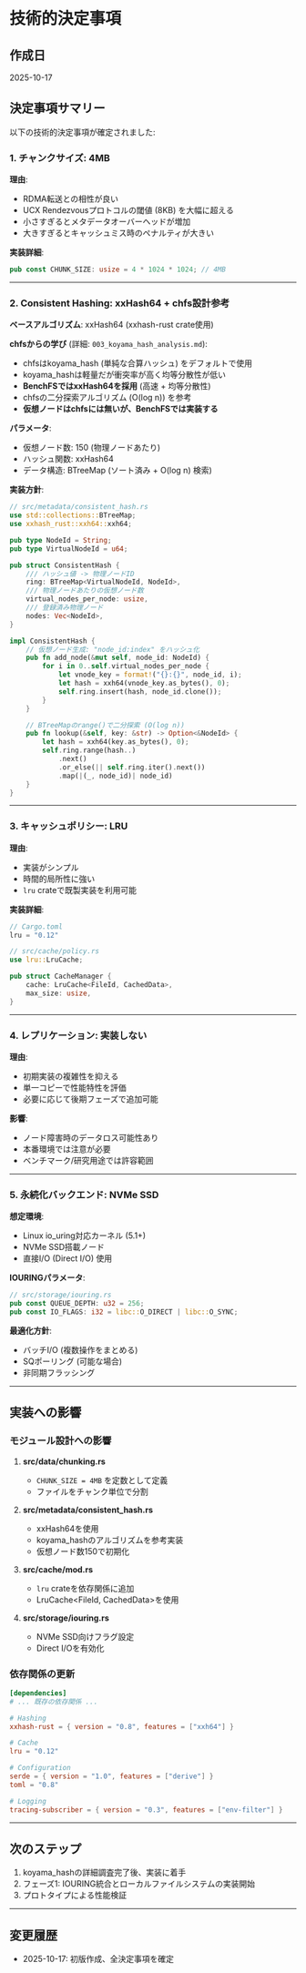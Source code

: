 # 技術的決定事項

## 作成日
2025-10-17

## 決定事項サマリー

以下の技術的決定事項が確定されました:

### 1. チャンクサイズ: 4MB

**理由**:
- RDMA転送との相性が良い
- UCX Rendezvousプロトコルの閾値 (8KB) を大幅に超える
- 小さすぎるとメタデータオーバーヘッドが増加
- 大きすぎるとキャッシュミス時のペナルティが大きい

**実装詳細**:
```rust
pub const CHUNK_SIZE: usize = 4 * 1024 * 1024; // 4MB
```

---

### 2. Consistent Hashing: xxHash64 + chfs設計参考

**ベースアルゴリズム**: xxHash64 (xxhash-rust crate使用)

**chfsからの学び** (詳細: `003_koyama_hash_analysis.md`):
- chfsはkoyama_hash (単純な合算ハッシュ) をデフォルトで使用
- koyama_hashは軽量だが衝突率が高く均等分散性が低い
- **BenchFSではxxHash64を採用** (高速 + 均等分散性)
- chfsの二分探索アルゴリズム (O(log n)) を参考
- **仮想ノードはchfsには無いが、BenchFSでは実装する**

**パラメータ**:
- 仮想ノード数: 150 (物理ノードあたり)
- ハッシュ関数: xxHash64
- データ構造: BTreeMap (ソート済み + O(log n) 検索)

**実装方針**:
```rust
// src/metadata/consistent_hash.rs
use std::collections::BTreeMap;
use xxhash_rust::xxh64::xxh64;

pub type NodeId = String;
pub type VirtualNodeId = u64;

pub struct ConsistentHash {
    /// ハッシュ値 -> 物理ノードID
    ring: BTreeMap<VirtualNodeId, NodeId>,
    /// 物理ノードあたりの仮想ノード数
    virtual_nodes_per_node: usize,
    /// 登録済み物理ノード
    nodes: Vec<NodeId>,
}

impl ConsistentHash {
    // 仮想ノード生成: "node_id:index" をハッシュ化
    pub fn add_node(&mut self, node_id: NodeId) {
        for i in 0..self.virtual_nodes_per_node {
            let vnode_key = format!("{}:{}", node_id, i);
            let hash = xxh64(vnode_key.as_bytes(), 0);
            self.ring.insert(hash, node_id.clone());
        }
    }

    // BTreeMapのrange()で二分探索 (O(log n))
    pub fn lookup(&self, key: &str) -> Option<&NodeId> {
        let hash = xxh64(key.as_bytes(), 0);
        self.ring.range(hash..)
            .next()
            .or_else(|| self.ring.iter().next())
            .map(|(_, node_id)| node_id)
    }
}
```

---

### 3. キャッシュポリシー: LRU

**理由**:
- 実装がシンプル
- 時間的局所性に強い
- `lru` crateで既製実装を利用可能

**実装詳細**:
```rust
// Cargo.toml
lru = "0.12"

// src/cache/policy.rs
use lru::LruCache;

pub struct CacheManager {
    cache: LruCache<FileId, CachedData>,
    max_size: usize,
}
```

---

### 4. レプリケーション: 実装しない

**理由**:
- 初期実装の複雑性を抑える
- 単一コピーで性能特性を評価
- 必要に応じて後期フェーズで追加可能

**影響**:
- ノード障害時のデータロス可能性あり
- 本番環境では注意が必要
- ベンチマーク/研究用途では許容範囲

---

### 5. 永続化バックエンド: NVMe SSD

**想定環境**:
- Linux io_uring対応カーネル (5.1+)
- NVMe SSD搭載ノード
- 直接I/O (Direct I/O) 使用

**IOURINGパラメータ**:
```rust
// src/storage/iouring.rs
pub const QUEUE_DEPTH: u32 = 256;
pub const IO_FLAGS: i32 = libc::O_DIRECT | libc::O_SYNC;
```

**最適化方針**:
- バッチI/O (複数操作をまとめる)
- SQポーリング (可能な場合)
- 非同期フラッシング

---

## 実装への影響

### モジュール設計への影響

1. **src/data/chunking.rs**
   - `CHUNK_SIZE = 4MB` を定数として定義
   - ファイルをチャンク単位で分割

2. **src/metadata/consistent_hash.rs**
   - xxHash64を使用
   - koyama_hashのアルゴリズムを参考実装
   - 仮想ノード数150で初期化

3. **src/cache/mod.rs**
   - `lru` crateを依存関係に追加
   - LruCache<FileId, CachedData>を使用

4. **src/storage/iouring.rs**
   - NVMe SSD向けフラグ設定
   - Direct I/Oを有効化

### 依存関係の更新

```toml
[dependencies]
# ... 既存の依存関係 ...

# Hashing
xxhash-rust = { version = "0.8", features = ["xxh64"] }

# Cache
lru = "0.12"

# Configuration
serde = { version = "1.0", features = ["derive"] }
toml = "0.8"

# Logging
tracing-subscriber = { version = "0.3", features = ["env-filter"] }
```

---

## 次のステップ

1. koyama_hashの詳細調査完了後、実装に着手
2. フェーズ1: IOURING統合とローカルファイルシステムの実装開始
3. プロトタイプによる性能検証

---

## 変更履歴

- 2025-10-17: 初版作成、全決定事項を確定
